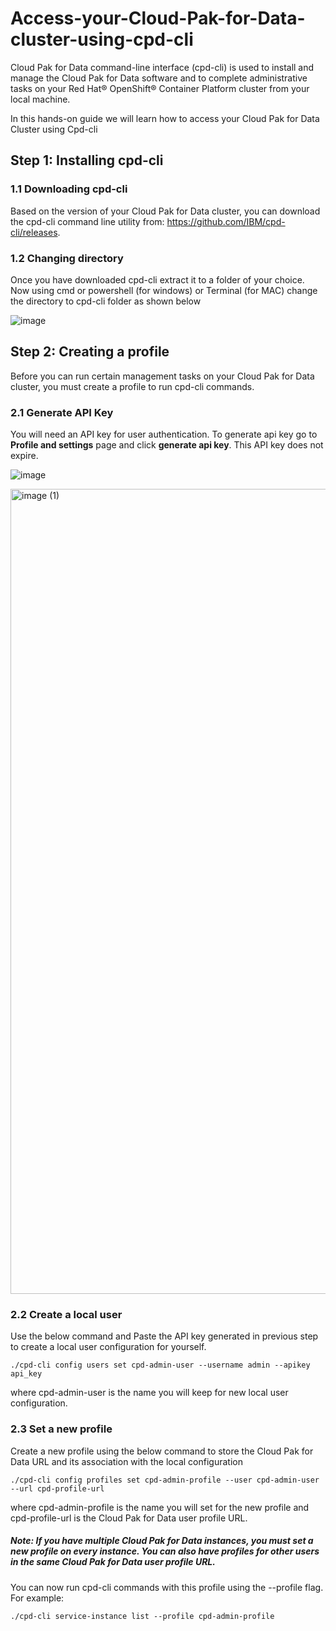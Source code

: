 # Access-your-Cloud-Pak-for-Data-cluster-using-cpd-cli

Cloud Pak for Data command-line interface (cpd-cli) is used to install and manage the Cloud Pak for Data software and to complete administrative tasks on your Red Hat® OpenShift® Container Platform cluster from your local machine.

In this hands-on guide we will learn how to access your Cloud Pak for Data Cluster using Cpd-cli

## Step 1: Installing cpd-cli

### 1.1 Downloading cpd-cli

Based on the version of your Cloud Pak for Data cluster, you can download the cpd-cli command line utility from: https://github.com/IBM/cpd-cli/releases.

### 1.2 Changing directory

Once you have downloaded cpd-cli extract it to a folder of your choice. Now using cmd or powershell (for windows) or Terminal (for MAC) change the directory to cpd-cli folder as shown below

![image](https://user-images.githubusercontent.com/16270682/207262269-829404c8-8451-4911-8658-8ada7e25f209.png)

## Step 2: Creating a profile

Before you can run certain management tasks on your Cloud Pak for Data cluster, you must create a profile to run cpd-cli commands.

### 2.1 Generate API Key

You will need an API key for user authentication. To generate api key go to **Profile and settings** page and click **generate api key**. This API key does not expire.

![image](https://user-images.githubusercontent.com/16270682/207292743-9a43c235-c456-4ce5-a732-f4fc8867fe5f.png)

<img width="1288" alt="image (1)" src="https://user-images.githubusercontent.com/16270682/207292951-e36f2a60-7558-411a-9764-dad849403dca.png">

### 2.2 Create a local user 

Use the below command and Paste the API key generated in previous step to create a local user configuration for yourself.

```
./cpd-cli config users set cpd-admin-user --username admin --apikey api_key

```
where cpd-admin-user is the name you will keep for new local user configuration.

### 2.3 Set a new profile

Create a new profile using the below command to store the Cloud Pak for Data URL and its association with the local configuration

```
./cpd-cli config profiles set cpd-admin-profile --user cpd-admin-user --url cpd-profile-url

```

where cpd-admin-profile is the name you will set for the new profile and cpd-profile-url is the Cloud Pak for Data user profile URL.

##### Note: If you have multiple Cloud Pak for Data instances, you must set a new profile on every instance. You can also have profiles for other users in the same Cloud Pak for Data user profile URL.


You can now run cpd-cli commands with this profile using the --profile flag. For example:

```
./cpd-cli service-instance list --profile cpd-admin-profile

```

